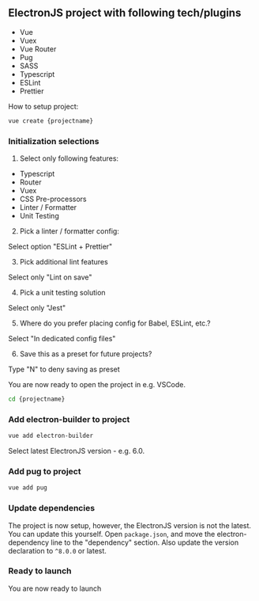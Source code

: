 ## ElectronJS project with following tech/plugins
 - Vue
 - Vuex
 - Vue Router
 - Pug
 - SASS
 - Typescript
 - ESLint
 - Prettier
 
 How to setup project:
 ```sh
 vue create {projectname}
 ```
### Initialization selections
1) Select only following features: 
 - Typescript
 - Router
 - Vuex
 - CSS Pre-processors
 - Linter / Formatter
 - Unit Testing
 
2) Pick a linter / formatter config:

Select option "ESLint + Prettier"


3) Pick additional lint features

Select only "Lint on save"


4) Pick a unit testing solution

Select only "Jest"


5) Where do you prefer placing config for Babel, ESLint, etc.?

Select "In dedicated config files"


6) Save this as a preset for future projects?

Type "N" to deny saving as preset


You are now ready to open the project in e.g. VSCode.
```sh
cd {projectname}
```

### Add electron-builder to project
```sh
vue add electron-builder
```
Select latest ElectronJS version - e.g. 6.0.

### Add pug to project
```sh
vue add pug
```

### Update dependencies
The project is now setup, however, the ElectronJS version is not the latest. You can update this yourself.
Open `package.json`, and move the electron-dependency line to the "dependency" section. Also update the version declaration to `^8.0.0` or latest.

### Ready to launch
You are now ready to launch
